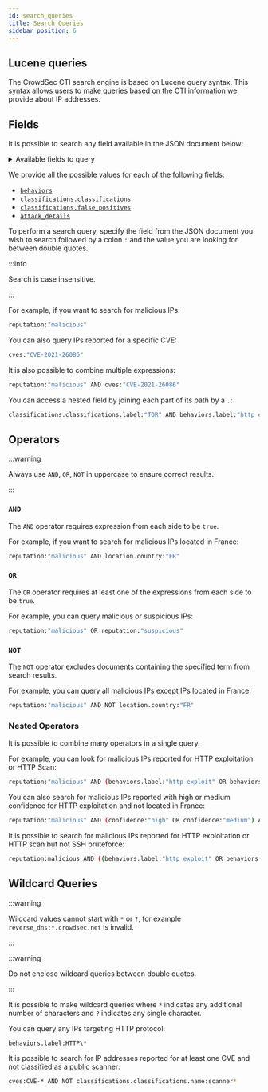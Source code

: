 ```yaml
---
id: search_queries
title: Search Queries
sidebar_position: 6
---
```


## Lucene queries

The CrowdSec CTI search engine is based on Lucene query syntax. This syntax allows users to make queries based on the CTI information we provide about IP addresses.

## Fields

It is possible to search any field available in the JSON document below:

<details>
  <summary>Available fields to query</summary>

```json
{
    "ip": "[CENSORED]",
    "ip_range": "[CENSORED]",
    "as_name": "[CENSORED]",
    "reputation": "malicious",
    "ip_range_24": "[CENSORED]",
    "ip_range_24_reputation": "suspicious",
    "background_noise": "high",
    "confidence": "high",
    "as_num": 8798,
    "location": {
        "country": "FR",
        "city": "Paris"
    },
    "reverse_dns": "[CENSORED]",
    "behaviors": [
        {
            "name": "http:exploit",
            "label": "HTTP Exploit",
            "description": "IP has been reported for attempting to exploit a vulnerability in a web application."
        }
    ],
    "classifications": {
        "false_positives": [],
        "classifications": []
    },
    "attack_details": [],
    "mitre_techniques": [
        {
            "name": "T1190",
            "label": "Exploit Public-Facing Application",
            "description": "Adversaries may attempt to exploit a weakness in an Internet-facing host or system to initially access a network."
        }
    ],
    "cves": ["CVE-2021-26086"]
}
```

</details>

We provide all the possible values for each of the following fields:

-   [`behaviors`](taxonomy/behaviors)
-   [`classifications.classifications`](taxonomy/classifications)
-   [`classifications.false_positives`](taxonomy/false_positives)
-   [`attack_details`](taxonomy/scenarios)

To perform a search query, specify the field from the JSON document you wish to search followed by a colon `:` and the value you are looking for between double quotes.

:::info

Search is case insensitive.

:::

For example, if you want to search for malicious IPs:

```bash
reputation:"malicious"
```

You can also query IPs reported for a specific CVE:

```bash
cves:"CVE-2021-26086"
```

It is also possible to combine multiple expressions:

```bash
reputation:"malicious" AND cves:"CVE-2021-26086"
```

You can access a nested field by joining each part of its path by a `.`:

```bash
classifications.classifications.label:"TOR" AND behaviors.label:"http exploit"
```

## Operators

:::warning

Always use `AND`, `OR`, `NOT` in uppercase to ensure correct results.

:::

### `AND`

The `AND` operator requires expression from each side to be `true`.

For example, if you want to search for malicious IPs located in France:

```bash
reputation:"malicious" AND location.country:"FR"
```

### `OR`

The `OR` operator requires at least one of the expressions from each side to be `true`.

For example, you can query malicious or suspicious IPs:

```bash
reputation:"malicious" OR reputation:"suspicious"
```

### `NOT`

The `NOT` operator excludes documents containing the specified term from search results.

For example, you can query all malicious IPs except IPs located in France:

```bash
reputation:"malicious" AND NOT location.country:"FR"
```

### Nested Operators

It is possible to combine many operators in a single query.

For example, you can look for malicious IPs reported for HTTP exploitation or HTTP Scan:

```bash
reputation:"malicious" AND (behaviors.label:"http exploit" OR behaviors.label:"http scan")
```

You can also search for malicious IPs reported with high or medium confidence for HTTP exploitation and not located in France:

```bash
reputation:"malicious" AND (confidence:"high" OR confidence:"medium") AND behaviors.label:"http exploit" AND location.country:"fr"
```

It is possible to search for malicious IPs reported for HTTP exploitation or HTTP scan but not SSH bruteforce:

```bash
reputation:malicious AND ((behaviors.label:"http exploit" OR behaviors.label:"http scan") AND NOT behaviors.label:"ssh bruteforce")
```

## Wildcard Queries

:::warning

Wildcard values cannot start with `*` or `?`, for example `reverse_dns:*.crowdsec.net` is invalid.

:::

:::warning

Do not enclose wildcard queries between double quotes.

:::

It is possible to make wildcard queries where `*` indicates any additional number of characters and `?` indicates any single character.

You can query any IPs targeting HTTP protocol:

```bash
behaviors.label:HTTP\*
```

It is possible to search for IP addresses reported for at least one CVE and not classified as a public scanner:

```bash
cves:CVE-* AND NOT classifications.classifications.name:scanner*
```
